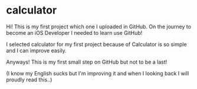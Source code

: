 # calculator

Hi! This is my first project which one I uploaded in GitHub. 
On the journey to become an iOS Developer I needed to learn use GitHub!

I selected calculator for my first project because of Calculator is so simple and I can improve easily.

Anyways! This is my first small step on GitHub but not to be a last!


(I know my English sucks but I'm improving it and when I looking back I will proudly read this..)
